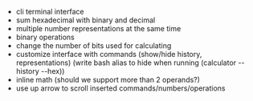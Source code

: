 - cli terminal interface
- sum hexadecimal with binary and decimal
- multiple number representations at the same time
- binary operations
- change the number of bits used for calculating 
- customize interface with commands (show/hide history, representations) (write bash alias to hide when running (calculator --history --hex))
- inline math (should we support more than 2 operands?)
- use up arrow to scroll inserted commands/numbers/operations
